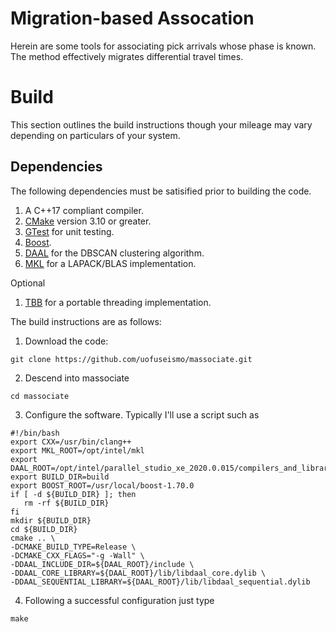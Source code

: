 # Migration-based Assocation

Herein are some tools for associating pick arrivals whose phase is known.  The method effectively migrates differential travel times.

# Build

This section outlines the build instructions though your mileage may vary depending on particulars of your system.
 
## Dependencies

The following dependencies must be satisified prior to building the code.

   1.  A C++17 compliant compiler.
   2.  [CMake](https://cmake.org/) version 3.10 or greater.
   3.  [GTest](https://github.com/google/googletest) for unit testing.
   4.  [Boost](https://www.boost.org/).
   5.  [DAAL](https://software.seek.intel.com/performance-libraries) for the DBSCAN clustering algorithm.
   6.  [MKL](https://software.seek.intel.com/performance-libraries) for a LAPACK/BLAS implementation.

Optional
    
   1.  [TBB](https://software.seek.intel.com/performance-libraries) for a portable threading implementation.

The build instructions are as follows:

   1.  Download the code:

    git clone https://github.com/uofuseismo/massociate.git


   2.  Descend into massociate

    cd massociate

   3.  Configure the software.  Typically I'll use a script such as

    #!/bin/bash
    export CXX=/usr/bin/clang++
    export MKL_ROOT=/opt/intel/mkl
    export DAAL_ROOT=/opt/intel/parallel_studio_xe_2020.0.015/compilers_and_libraries_2020/mac/daal/
    export BUILD_DIR=build
    export BOOST_ROOT=/usr/local/boost-1.70.0
    if [ -d ${BUILD_DIR} ]; then
       rm -rf ${BUILD_DIR}
    fi
    mkdir ${BUILD_DIR}
    cd ${BUILD_DIR}
    cmake .. \
    -DCMAKE_BUILD_TYPE=Release \
    -DCMAKE_CXX_FLAGS="-g -Wall" \
    -DDAAL_INCLUDE_DIR=${DAAL_ROOT}/include \
    -DDAAL_CORE_LIBRARY=${DAAL_ROOT}/lib/libdaal_core.dylib \
    -DDAAL_SEQUENTIAL_LIBRARY=${DAAL_ROOT}/lib/libdaal_sequential.dylib

  4.  Following a successful configuration just type 

    make

  

